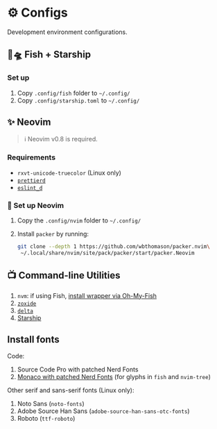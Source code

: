 # ⚙️ Configs

Development environment configurations.

## 🐠🛸 Fish + Starship

### Set up

1. Copy `.config/fish` folder to `~/.config/`
2. Copy `.config/starship.toml` to `~/.config/`

## ✨ Neovim

> ℹ️ Neovim v0.8 is required.

### Requirements

- `rxvt-unicode-truecolor` (Linux only)
- [`prettierd`](https://github.com/fsouza/prettierd)
- [`eslint_d`](https://github.com/mantoni/eslint_d.js)

### 🚀 Set up Neovim

1. Copy the `.config/nvim` folder to `~/.config/`
2. Install `packer` by running:

   ```bash
   git clone --depth 1 https://github.com/wbthomason/packer.nvim\
    ~/.local/share/nvim/site/pack/packer/start/packer.Neovim
   ```

## 📺 Command-line Utilities

1. `nvm`: if using Fish, [install wrapper via Oh-My-Fish](https://github.com/derekstavis/plugin-nvm)
2. [`zoxide`](https://github.com/ajeetdsouza/zoxide)
3. [`delta`](https://github.com/dandavison/delta)
4. [Starship](https://starship.rs/guide/#%F0%9F%9A%80-installation)

## Install fonts

Code:

1. Source Code Pro with patched Nerd Fonts
2. [Monaco with patched Nerd Fonts](https://github.com/Karmenzind/monaco-nerd-fonts) (for glyphs in `fish` and `nvim-tree`)

Other serif and sans-serif fonts (Linux only):

1. Noto Sans (`noto-fonts`)
2. Adobe Source Han Sans (`adobe-source-han-sans-otc-fonts`)
3. Roboto (`ttf-roboto`)
